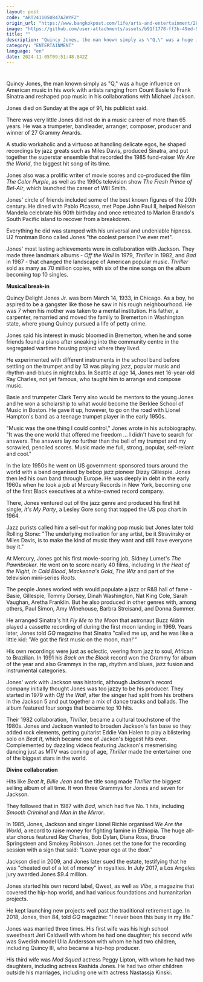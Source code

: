 ```yaml
---
layout: post
code: "ART2411050847AZWYFZ"
origin_url: "https://www.bangkokpost.com/life/arts-and-entertainment/2895833/us-music-supremo-quincy-jones-who-worked-with-sinatra-and-jackson-dies-aged-91"
image: "https://github.com/user-attachments/assets/b91f1778-ff3b-49ed-95b1-ca72a647f047"
title: ""
description: "Quincy Jones, the man known simply as \"Q,\" was a huge influence on American music in his work with artists ranging from Count Basie to Frank Sinatra and reshaped pop music in his collaborations with Michael Jackson."
category: "ENTERTAINMENT"
language: "en"
date: 2024-11-05T09:51:48.042Z
---
```


# 

Quincy Jones, the man known simply as "Q," was a huge influence on American music in his work with artists ranging from Count Basie to Frank Sinatra and reshaped pop music in his collaborations with Michael Jackson.

Jones died on Sunday at the age of 91, his publicist said.

There was very little Jones did not do in a music career of more than 65 years. He was a trumpeter, bandleader, arranger, composer, producer and winner of 27 Grammy Awards.

A studio workaholic and a virtuoso at handling delicate egos, he shaped recordings by jazz greats such as Miles Davis, produced Sinatra, and put together the superstar ensemble that recorded the 1985 fund-raiser _We Are the World_, the biggest hit song of its time.

Jones also was a prolific writer of movie scores and co-produced the film _The Color Purple_, as well as the 1990s television show _The Fresh Prince of Bel-Air_, which launched the career of Will Smith.

Jones' circle of friends included some of the best known figures of the 20th century. He dined with Pablo Picasso, met Pope John Paul II, helped Nelson Mandela celebrate his 90th birthday and once retreated to Marlon Brando's South Pacific island to recover from a breakdown.

Everything he did was stamped with his universal and undeniable hipness. U2 frontman Bono called Jones "the coolest person I've ever met".

Jones' most lasting achievements were in collaboration with Jackson. They made three landmark albums - _Off the Wall_ in 1979, _Thriller_ in 1982, and _Bad_ in 1987 - that changed the landscape of American popular music. _Thriller_ sold as many as 70 million copies, with six of the nine songs on the album becoming top 10 singles.

**Musical break-in**

Quincy Delight Jones Jr. was born March 14, 1933, in Chicago. As a boy, he aspired to be a gangster like those he saw in his rough neighbourhood. He was 7 when his mother was taken to a mental institution. His father, a carpenter, remarried and moved the family to Bremerton in Washington state, where young Quincy pursued a life of petty crime.

Jones said his interest in music bloomed in Bremerton, when he and some friends found a piano after sneaking into the community centre in the segregated wartime housing project where they lived.

He experimented with different instruments in the school band before settling on the trumpet and by 13 was playing jazz, popular music and rhythm-and-blues in nightclubs. In Seattle at age 14, Jones met 16-year-old Ray Charles, not yet famous, who taught him to arrange and compose music.

Basie and trumpeter Clark Terry also would be mentors to the young Jones and he won a scholarship to what would become the Berklee School of Music in Boston. He gave it up, however, to go on the road with Lionel Hampton's band as a teenage trumpet player in the early 1950s.

"Music was the one thing I could control," Jones wrote in his autobiography. "It was the one world that offered me freedom ... I didn't have to search for answers. The answers lay no further than the bell of my trumpet and my scrawled, penciled scores. Music made me full, strong, popular, self-reliant and cool."

In the late 1950s he went on US government-sponsored tours around the world with a band organised by bebop jazz pioneer Dizzy Gillespie. Jones then led his own band through Europe. He was deeply in debt in the early 1960s when he took a job at Mercury Records in New York, becoming one of the first Black executives at a white-owned record company.

There, Jones ventured out of the jazz genre and produced his first hit single, _It's My Party_, a Lesley Gore song that topped the US pop chart in 1964.

Jazz purists called him a sell-out for making pop music but Jones later told Rolling Stone: "The underlying motivation for any artist, be it Stravinsky or Miles Davis, is to make the kind of music they want and still have everyone buy it."

At Mercury, Jones got his first movie-scoring job, Sidney Lumet's _The Pawnbroker_. He went on to score nearly 40 films, including _In the Heat of the Night_, _In Cold Blood_, _Mackenna's Gold_, _The Wiz_ and part of the television mini-series _Roots_.

The people Jones worked with would populate a jazz or R&B hall of fame - Basie, Gillespie, Tommy Dorsey, Dinah Washington, Nat King Cole, Sarah Vaughan, Aretha Franklin. But he also produced in other genres with, among others, Paul Simon, Amy Winehouse, Barbra Streisand, and Donna Summer.

He arranged Sinatra's hit _Fly Me to the Moon_ that astronaut Buzz Aldrin played a cassette recording of during the first moon landing in 1969. Years later, Jones told _GQ_ magazine that Sinatra "called me up, and he was like a little kid: 'We got the first music on the moon, man!'"

His own recordings were just as eclectic, veering from jazz to soul, African to Brazilian. In 1991 his _Back on the Block_ record won the Grammy for album of the year and also Grammys in the rap, rhythm and blues, jazz fusion and instrumental categories.

Jones' work with Jackson was historic, although Jackson's record company initially thought Jones was too jazzy to be his producer. They started in 1979 with _Off the Wall_, after the singer had split from his brothers in the Jackson 5 and put together a mix of dance tracks and ballads. The album featured four songs that became top 10 hits.

Their 1982 collaboration, _Thriller_, became a cultural touchstone of the 1980s. Jones and Jackson wanted to broaden Jackson's fan base so they added rock elements, getting guitarist Eddie Van Halen to play a blistering solo on _Beat It_, which became one of Jackon's biggest hits ever. Complemented by dazzling videos featuring Jackson's mesmerising dancing just as MTV was coming of age, _Thriller_ made the entertainer one of the biggest stars in the world.

**Divine collaboration**

Hits like _Beat It_, _Billie Jean_ and the title song made _Thriller_ the biggest selling album of all time. It won three Grammys for Jones and seven for Jackson.

They followed that in 1987 with _Bad_, which had five No. 1 hits, including _Smooth Criminal_ and _Man in the Mirror_.

In 1985, Jones, Jackson and singer Lionel Richie organised _We Are the World_, a record to raise money for fighting famine in Ethiopia. The huge all-star chorus featured Ray Charles, Bob Dylan, Diana Ross, Bruce Springsteen and Smokey Robinson. Jones set the tone for the recording session with a sign that said: "Leave your ego at the door."

Jackson died in 2009, and Jones later sued the estate, testifying that he was "cheated out of a lot of money" in royalties. In July 2017, a Los Angeles jury awarded Jones $9.4 million.

Jones started his own record label, Qwest, as well as _Vibe_, a magazine that covered the hip-hop world, and had various foundations and humanitarian projects.

He kept launching new projects well past the traditional retirement age. In 2018, Jones, then 84, told _GQ_ magazine: "I never been this busy in my life."

Jones was married three times. His first wife was his high school sweetheart Jeri Caldwell with whom he had one daughter; his second wife was Swedish model Ulla Andersson with whom he had two children, including Quincy III, who became a hip-hop producer.

His third wife was _Mod Squad_ actress Peggy Lipton, with whom he had two daughters, including actress Rashida Jones. He had two other children outside his marriages, including one with actress Nastassja Kinski.